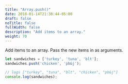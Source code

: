 ```yaml
---
title: "Array.push()"
date: 2018-01-14T21:38:44-05:00
draft: false
noTitle: false
fullWidth: false
description: "Add items to an array."
weight: 70
---
```


Add items to an array. Pass the new items in as arguments.

```javascript
let sandwiches = ['turkey', 'tuna', 'blt'];
sandwiches.push('chicken', 'pb&j');

// logs ["turkey", "tuna", "blt", "chicken", "pb&j"]
console.log(sandwiches);
```
